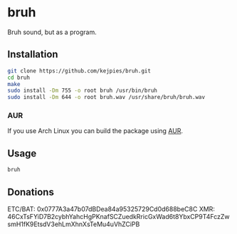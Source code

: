 # bruh

Bruh sound, but as a program.

## Installation

```bash
git clone https://github.com/kejpies/bruh.git
cd bruh
make
sudo install -Dm 755 -o root bruh /usr/bin/bruh
sudo install -Dm 644 -o root bruh.wav /usr/share/bruh/bruh.wav
```
### AUR
If you use Arch Linux you can build the package using [AUR](https://aur.archlinux.org/packages/bruh/).

## Usage

```bash
bruh
```

## Donations
ETC/BAT: 0x0777A3a47b07dBDea84a95325729Cd0d688beC8C
XMR: 46CxTsFYiD7B2cybhYahcHgPKnafSCZuedkRricGxWad6t8YbxCP9T4FczZwsmH1fK9EtsdV3ehLmXhnXsTeMu4uVhZCiPB
